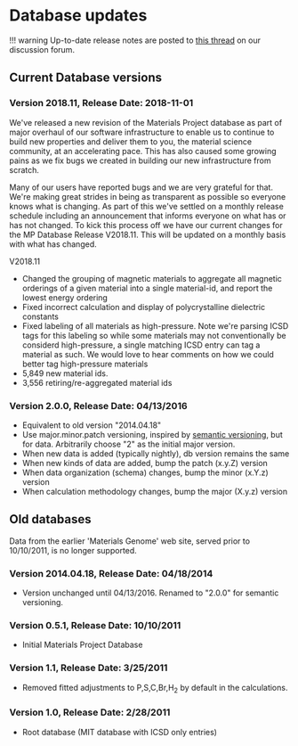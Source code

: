 # Database updates

!!! warning
    Up-to-date release notes are posted to
    [this thread](https://discuss.materialsproject.org/t/materials-project-database-release-log/1609)
    on our discussion forum.

## Current Database versions
### Version 2018.11, Release Date: 2018-11-01
We've released a new revision of the Materials Project database as part of major overhaul of our software infrastructure 
to enable us to continue to build new properties and deliver them to you, the material science community, at an accelerating 
pace. This has also caused some growing pains as we fix bugs we created in building our new infrastructure from scratch.

Many of our users have reported bugs and we are very grateful for that. We're making great strides in being as transparent 
as possible so everyone knows what is changing. As part of this we've settled on a monthly release schedule including an 
announcement that informs everyone on what has or has not changed. To kick this process off we have our current changes 
for the MP Database Release V2018.11. This will be updated on a monthly basis with what has changed.

V2018.11

* Changed the grouping of magnetic materials to aggregate all magnetic orderings of a given material into a single 
material-id, and report the lowest energy ordering
* Fixed incorrect calculation and display of polycrystalline dielectric constants
* Fixed labeling of all materials as high-pressure. Note we're parsing ICSD tags for this labeling so while some materials 
may not conventionally be considerd high-pressure, a single matching ICSD entry can tag a material as such. We would love 
to hear comments on how we could better tag high-pressure materials
* 5,849 new material ids.
* 3,556 retiring/re-aggregated material ids

### Version 2.0.0, Release Date: 04/13/2016
* Equivalent to old version "2014.04.18"
* Use major.minor.patch versioning, inspired by [semantic versioning](https://semver.org/), but for data. Arbitrarily choose "2" as the initial major version.
* When new data is added (typically nightly), db version remains the same
* When new kinds of data are added, bump the patch (x.y.Z) version
* When data organization (schema) changes, bump the minor (x.Y.z) version
* When calculation methodology changes, bump the major (X.y.z) version

## Old databases
Data from the earlier 'Materials Genome' web site, served prior to 10/10/2011, is no longer supported.

### Version 2014.04.18, Release Date: 04/18/2014
* Version unchanged until 04/13/2016. Renamed to "2.0.0" for semantic versioning.

### Version 0.5.1, Release Date: 10/10/2011
* Initial Materials Project Database

###	Version 1.1, Release Date: 3/25/2011
* Removed fitted adjustments to P,S,C,Br,H<sub>2</sub> by default in the calculations.

### Version 1.0, Release Date: 2/28/2011
* Root database (MIT database with ICSD only entries)
